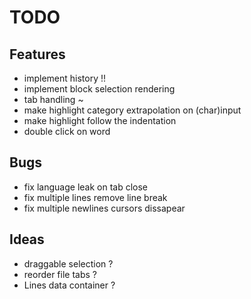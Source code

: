 # TODO

## Features

- implement history !!
- implement block selection rendering
- tab handling ~
- make highlight category extrapolation on (char)input
- make highlight follow the indentation
- double click on word

## Bugs

- fix language leak on tab close
- fix multiple lines remove line break
- fix multiple newlines cursors dissapear

## Ideas

- draggable selection ?
- reorder file tabs ?
- Lines data container ?